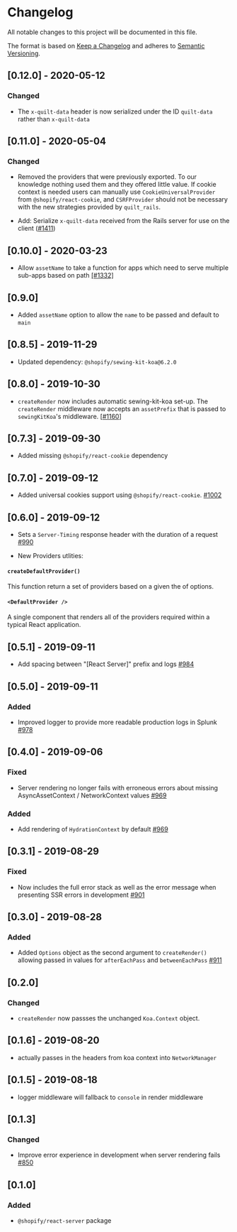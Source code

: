 # Changelog

All notable changes to this project will be documented in this file.

The format is based on [Keep a Changelog](http://keepachangelog.com/en/1.0.0/)
and adheres to [Semantic Versioning](http://semver.org/spec/v2.0.0.html).

<!-- ## [Unreleased] -->

## [0.12.0] - 2020-05-12

### Changed

- The `x-quilt-data` header is now serialized under the ID `quilt-data` rather than `x-quilt-data`

## [0.11.0] - 2020-05-04

### Changed

- Removed the providers that were previously exported. To our knowledge nothing used them and they offered little value. If cookie context is needed users can manually use `CookieUniversalProvider` from `@shopify/react-cookie`, and `CSRFProvider` should not be necessary with the new strategies provided by `quilt_rails`.

- Add: Serialize `x-quilt-data` received from the Rails server for use on the client ([#1411](https://github.com/Shopify/quilt/pull/1411))

## [0.10.0] - 2020-03-23

- Allow `assetName` to take a function for apps which need to serve multiple sub-apps based on path [[#1332]](https://github.com/Shopify/quilt/pull/1332)

## [0.9.0]

- Added `assetName` option to allow the `name` to be passed and default to `main`

## [0.8.5] - 2019-11-29

- Updated dependency: `@shopify/sewing-kit-koa@6.2.0`

## [0.8.0] - 2019-10-30

- `createRender` now includes automatic sewing-kit-koa set-up. The `createRender` middleware now accepts an `assetPrefix` that is passed to `sewingKitKoa`'s middleware. [[#1160](https://github.com/Shopify/quilt/pull/1160)]

## [0.7.3] - 2019-09-30

- Added missing `@shopify/react-cookie` dependency

## [0.7.0] - 2019-09-12

- Added universal cookies support using `@shopify/react-cookie`. [#1002](https://github.com/Shopify/quilt/pull/1002)

## [0.6.0] - 2019-09-12

- Sets a `Server-Timing` response header with the duration of a request [#990](https://github.com/Shopify/quilt/pull/990)

- New Providers utlities:

#### `createDefaultProvider()`

This function return a set of providers based on a given the of options.

#### `<DefaultProvider />`

A single component that renders all of the providers required within a typical React application.

## [0.5.1] - 2019-09-11

- Add spacing between "[React Server]" prefix and logs [#984](https://github.com/Shopify/quilt/pull/984)

## [0.5.0] - 2019-09-11

### Added

- Improved logger to provide more readable production logs in Splunk [#978](https://github.com/Shopify/quilt/pull/978)

## [0.4.0] - 2019-09-06

### Fixed

- Server rendering no longer fails with erroneous errors about missing AsyncAssetContext / NetworkContext values [#969](https://github.com/Shopify/quilt/pull/969)

### Added

- Add rendering of `HydrationContext` by default [#969](https://github.com/Shopify/quilt/pull/969)

## [0.3.1] - 2019-08-29

### Fixed

- Now includes the full error stack as well as the error message when presenting SSR errors in development [#901](https://github.com/Shopify/quilt/pull/901)

## [0.3.0] - 2019-08-28

### Added

- Added `Options` object as the second argument to `createRender()` allowing passed in values for `afterEachPass` and `betweenEachPass` [#911](https://github.com/Shopify/quilt/pull/911)

## [0.2.0]

### Changed

- `createRender` now passses the unchanged `Koa.Context` object.

## [0.1.6] - 2019-08-20

- actually passes in the headers from koa context into `NetworkManager`

## [0.1.5] - 2019-08-18

- logger middleware will fallback to `console` in render middleware

## [0.1.3]

### Changed

- Improve error experience in development when server rendering fails [#850](https://github.com/Shopify/quilt/pull/850)

## [0.1.0]

### Added

- `@shopify/react-server` package
